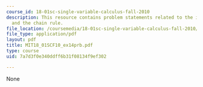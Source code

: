 ```yaml
---
course_id: 18-01sc-single-variable-calculus-fall-2010
description: This resource contains problem statements related to the implicit differentiation
  and the chain rule.
file_location: /coursemedia/18-01sc-single-variable-calculus-fall-2010/7a7d3f0e340ddff6b31f08134f9ef302_MIT18_01SCF10_ex14prb.pdf
file_type: application/pdf
layout: pdf
title: MIT18_01SCF10_ex14prb.pdf
type: course
uid: 7a7d3f0e340ddff6b31f08134f9ef302

---
```

None